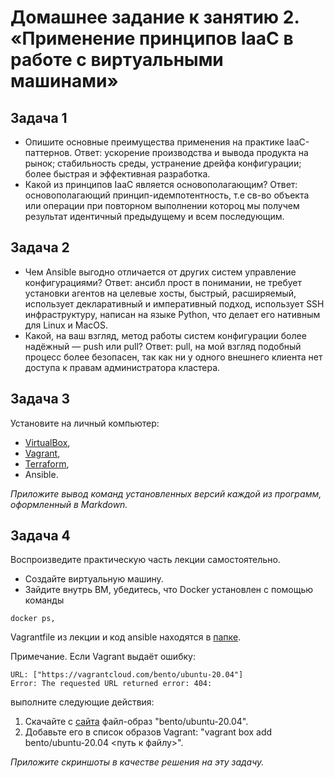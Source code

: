 # Домашнее задание к занятию 2. «Применение принципов IaaC в работе с виртуальными машинами»

## Задача 1

- Опишите основные преимущества применения на практике IaaC-паттернов.
 Ответ: ускорение производства и вывода продукта на рынок; стабильность среды, устранение дрейфа конфигурации; более быстрая и эффективная разработка.
- Какой из принципов IaaC является основополагающим?
 Ответ: основополагающий принцип-идемпотентность, т.е св-во объекта или операции при повторном выполнении котороц мы получем результат идентичный предыдущему и всем последующим.

## Задача 2

- Чем Ansible выгодно отличается от других систем управление конфигурациями?
Ответ: ансибл прост в понимании, не требует установки агентов на целевые хосты, быстрый, расширяемый, использует декларативный и императивный подход, использует SSH инфраструктуру, написан на языке Python, что делает его нативным для Linux и MacOS.
- Какой, на ваш взгляд, метод работы систем конфигурации более надёжный — push или pull?
Ответ: pull, на мой взгляд подобный процесс более безопасен, так как ни у одного внешнего клиента нет доступа к правам администратора кластера.


## Задача 3

Установите на личный компьютер:

- [VirtualBox](https://www.virtualbox.org/),
- [Vagrant](https://github.com/netology-code/devops-materials),
- [Terraform](https://github.com/netology-code/devops-materials/blob/master/README.md),
- Ansible.

*Приложите вывод команд установленных версий каждой из программ, оформленный в Markdown.*

## Задача 4 

Воспроизведите практическую часть лекции самостоятельно.

- Создайте виртуальную машину.
- Зайдите внутрь ВМ, убедитесь, что Docker установлен с помощью команды
```
docker ps,
```
Vagrantfile из лекции и код ansible находятся в [папке](https://github.com/netology-code/virt-homeworks/tree/virt-11/05-virt-02-iaac/src).

Примечание. Если Vagrant выдаёт ошибку:
```
URL: ["https://vagrantcloud.com/bento/ubuntu-20.04"]     
Error: The requested URL returned error: 404:
```

выполните следующие действия:

1. Скачайте с [сайта](https://app.vagrantup.com/bento/boxes/ubuntu-20.04) файл-образ "bento/ubuntu-20.04".
2. Добавьте его в список образов Vagrant: "vagrant box add bento/ubuntu-20.04 <путь к файлу>".

*Приложите скриншоты в качестве решения на эту задачу.*
